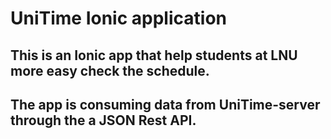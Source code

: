 <h1>UniTime Ionic application</h1>
<h2>This is an Ionic app that help students at LNU more easy check the schedule.</h2>
<h2>The app is consuming data from UniTime-server through the a JSON Rest API.</h2>
